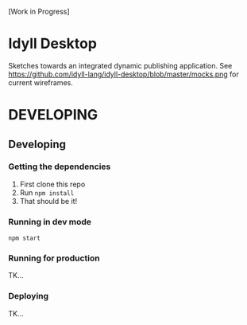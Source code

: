 [Work in Progress] 

# Idyll Desktop

Sketches towards an integrated dynamic publishing application. See https://github.com/idyll-lang/idyll-desktop/blob/master/mocks.png for current wireframes.

# DEVELOPING

## Developing

### Getting the dependencies

1. First clone this repo
2. Run `npm install`
3. That should be it!

### Running in dev mode

`npm start`

### Running for production

TK...

### Deploying

TK...